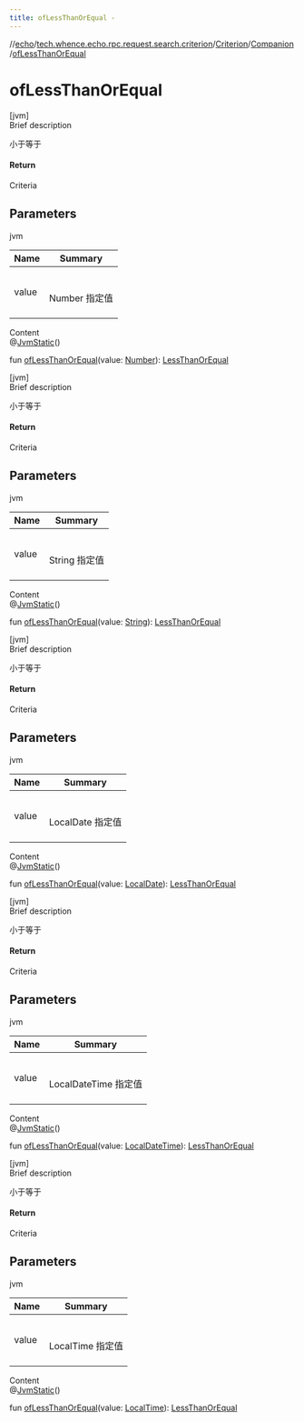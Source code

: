 ```yaml
---
title: ofLessThanOrEqual -
---
```

//[echo](../../../index.md)/[tech.whence.echo.rpc.request.search.criterion](../../index.md)/[Criterion](../index.md)/[Companion](index.md)/[ofLessThanOrEqual](of-less-than-or-equal.md)



# ofLessThanOrEqual  
[jvm]  
Brief description  


小于等于



#### Return  


Criteria



## Parameters  
  
jvm  
  
|  Name|  Summary| 
|---|---|
| value| <br><br>Number 指定值<br><br>
  
  
Content  
@[JvmStatic](https://kotlinlang.org/api/latest/jvm/stdlib/kotlin.jvm/-jvm-static/index.html)()  
  
fun [ofLessThanOrEqual](of-less-than-or-equal.md)(value: [Number](https://kotlinlang.org/api/latest/jvm/stdlib/kotlin/-number/index.html)): [LessThanOrEqual](../../-less-than-or-equal/index.md)  


[jvm]  
Brief description  


小于等于



#### Return  


Criteria



## Parameters  
  
jvm  
  
|  Name|  Summary| 
|---|---|
| value| <br><br>String 指定值<br><br>
  
  
Content  
@[JvmStatic](https://kotlinlang.org/api/latest/jvm/stdlib/kotlin.jvm/-jvm-static/index.html)()  
  
fun [ofLessThanOrEqual](of-less-than-or-equal.md)(value: [String](https://kotlinlang.org/api/latest/jvm/stdlib/kotlin/-string/index.html)): [LessThanOrEqual](../../-less-than-or-equal/index.md)  


[jvm]  
Brief description  


小于等于



#### Return  


Criteria



## Parameters  
  
jvm  
  
|  Name|  Summary| 
|---|---|
| value| <br><br>LocalDate 指定值<br><br>
  
  
Content  
@[JvmStatic](https://kotlinlang.org/api/latest/jvm/stdlib/kotlin.jvm/-jvm-static/index.html)()  
  
fun [ofLessThanOrEqual](of-less-than-or-equal.md)(value: [LocalDate](https://docs.oracle.com/javase/8/docs/api/java/time/LocalDate.html)): [LessThanOrEqual](../../-less-than-or-equal/index.md)  


[jvm]  
Brief description  


小于等于



#### Return  


Criteria



## Parameters  
  
jvm  
  
|  Name|  Summary| 
|---|---|
| value| <br><br>LocalDateTime 指定值<br><br>
  
  
Content  
@[JvmStatic](https://kotlinlang.org/api/latest/jvm/stdlib/kotlin.jvm/-jvm-static/index.html)()  
  
fun [ofLessThanOrEqual](of-less-than-or-equal.md)(value: [LocalDateTime](https://docs.oracle.com/javase/8/docs/api/java/time/LocalDateTime.html)): [LessThanOrEqual](../../-less-than-or-equal/index.md)  


[jvm]  
Brief description  


小于等于



#### Return  


Criteria



## Parameters  
  
jvm  
  
|  Name|  Summary| 
|---|---|
| value| <br><br>LocalTime 指定值<br><br>
  
  
Content  
@[JvmStatic](https://kotlinlang.org/api/latest/jvm/stdlib/kotlin.jvm/-jvm-static/index.html)()  
  
fun [ofLessThanOrEqual](of-less-than-or-equal.md)(value: [LocalTime](https://docs.oracle.com/javase/8/docs/api/java/time/LocalTime.html)): [LessThanOrEqual](../../-less-than-or-equal/index.md)  



